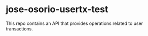 # jose-osorio-usertx-test
This repo contains an API that provides operations related to user transactions.
